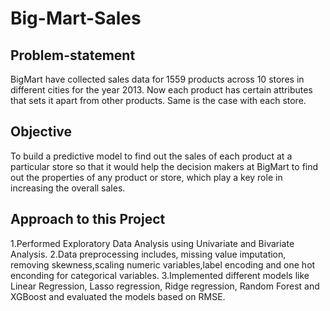 # Big-Mart-Sales

## Problem-statement
BigMart have collected sales data for 1559 products across 10 stores in different cities for the year 2013. Now each product has certain attributes that sets it apart from other products. Same is the case with each store.

## Objective
To build a predictive model to find out the sales of each product at a particular store so that it would help the decision makers at BigMart to find out the properties of any product or store, which play a key role in increasing the overall sales.

## Approach to this Project
1.Performed Exploratory Data Analysis using Univariate and Bivariate Analysis. 
2.Data preprocessing includes, missing value imputation, removing skewness,scaling numeric variables,label encoding and one hot enconding for categorical variables.
3.Implemented different models like Linear Regression, Lasso regression, Ridge regression, Random Forest and XGBoost and evaluated the models based on RMSE.
